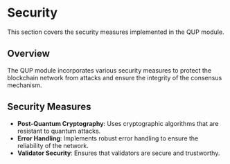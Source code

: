 # Security

This section covers the security measures implemented in the QUP module.

## Overview

The QUP module incorporates various security measures to protect the blockchain network from attacks and ensure the integrity of the consensus mechanism.

## Security Measures

- **Post-Quantum Cryptography**: Uses cryptographic algorithms that are resistant to quantum attacks.
- **Error Handling**: Implements robust error handling to ensure the reliability of the network.
- **Validator Security**: Ensures that validators are secure and trustworthy.
